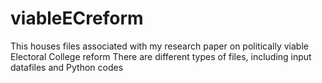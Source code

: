 # viableECreform
This houses files associated with my research paper on politically viable Electoral College reform
There are different types of files, including input datafiles and Python codes
